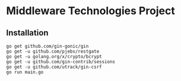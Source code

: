# Middleware Technologies Project

## Installation
```
go get github.com/gin-gonic/gin
go get -u github.com/pjebs/restgate
go get -u golang.org/x/crypto/bcrypt
go get -u github.com/gin-contrib/sessions
go get -u github.com/utrack/gin-csrf
go run main.go
```



